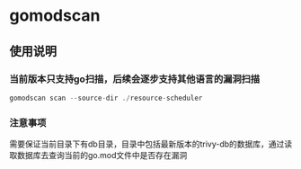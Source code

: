 # gomodscan


## 使用说明
### 当前版本只支持go扫描，后续会逐步支持其他语言的漏洞扫描
```go
gomodscan scan --source-dir ./resource-scheduler
```

### 注意事项
需要保证当前目录下有db目录，目录中包括最新版本的trivy-db的数据库，通过读取数据库去查询当前的go.mod文件中是否存在漏洞